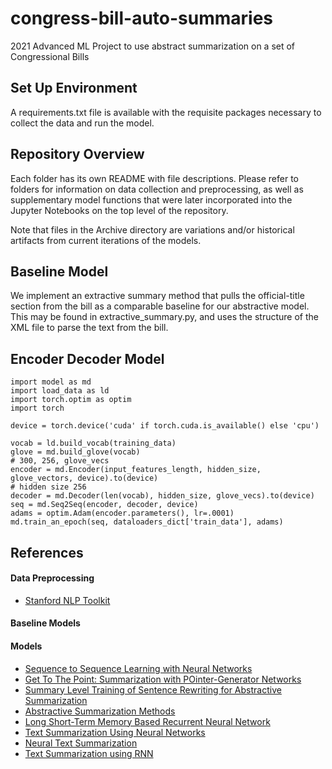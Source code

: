 # congress-bill-auto-summaries

2021 Advanced ML Project to use abstract summarization on a set of Congressional Bills

## Set Up Environment

A requirements.txt file is available with the requisite packages necessary to collect the data and run the model.

## Repository Overview

Each folder has its own README with file descriptions. Please refer to folders for information on data collection and preprocessing, as well as supplementary model functions that were later incorporated into the Jupyter Notebooks on the top level of the repository.

Note that files in the Archive directory are variations and/or historical artifacts from current iterations of the models.

## Baseline Model

We implement an extractive summary method that pulls the official-title section from the bill as a comparable baseline for our abstractive model. This may be found in extractive_summary.py, and uses the structure of the XML file to parse the text from the bill.

## Encoder Decoder Model

    import model as md
    import load_data as ld
    import torch.optim as optim
    import torch

    device = torch.device('cuda' if torch.cuda.is_available() else 'cpu')

    vocab = ld.build_vocab(training_data)
    glove = md.build_glove(vocab)
    # 300, 256, glove_vecs
    encoder = md.Encoder(input_features_length, hidden_size,  glove_vectors, device).to(device)
    # hidden size 256
    decoder = md.Decoder(len(vocab), hidden_size, glove_vecs).to(device)
    seq = md.Seq2Seq(encoder, decoder, device)
    adams = optim.Adam(encoder.parameters(), lr=.0001)
    md.train_an_epoch(seq, dataloaders_dict['train_data'], adams)

## References

#### Data Preprocessing

- [Stanford NLP Toolkit](https://www.aclweb.org/anthology/P14-5010.pdf)

#### Baseline Models

#### Models

- [Sequence to Sequence Learning with Neural Networks](https://colab.research.google.com/github/bentrevett/pytorch-seq2seq/blob/master/1%20-%20Sequence%20to%20Sequence%20Learning%20with%20Neural%20Networks.ipynb#scrollTo=osmt4oYsCVgO)
- [Get To The Point: Summarization with POinter-Generator Networks](https://www.aclweb.org/anthology/P17-1099.pdf)
- [Summary Level Training of Sentence Rewriting for Abstractive Summarization](https://www.aclweb.org/anthology/D19-5402.pdf)
- [Abstractive Summarization Methods](https://medium.com/sciforce/towards-automatic-summarization-part-2-abstractive-methods-c424386a65ea)
- [Long Short-Term Memory Based Recurrent Neural Network](https://arxiv.org/pdf/1402.1128.pdf)
- [Text Summarization Using Neural Networks](https://digital.library.txstate.edu/bitstream/handle/10877/3819/fulltext.pdf)
- [Neural Text Summarization](https://cs224d.stanford.edu/reports/urvashik.pdf)
- [Text Summarization using RNN](https://iq.opengenus.org/text-summarization-using-rnn/)
